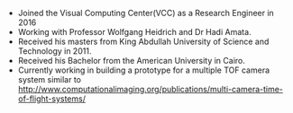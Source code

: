 
- Joined the Visual Computing Center(VCC) as a Research Engineer in 2016
- Working with Professor Wolfgang Heidrich and Dr Hadi Amata.
- Received his masters from King Abdullah University of Science and Technology in 2011.
- Received his Bachelor from the American University in Cairo.
- Currently working in building a prototype for a multiple TOF camera system similar to http://www.computationalimaging.org/publications/multi-camera-time-of-flight-systems/
